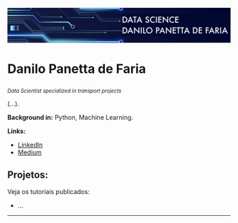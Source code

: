 <p align="center">
  <img src="banner.png" >
</p>

# Danilo Panetta de Faria
<sub>*Data Scientist specialized in transport projects*</sub>

(...).

**Background in:** Python, Machine Learning.

**Links:**
* [LinkedIn](https://www.linkedin.com/in/danilo-panetta-de-faria)
* [Medium](https://medium.com/@danpfaria)


## Projetos:
Veja os tutoriais publicados:

* ...

---


